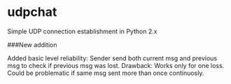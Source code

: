 # udpchat
Simple UDP connection establishment in Python 2.x


###New addition

Added basic level reliability:
Sender send both current msg and previous msg to check if previous msg was lost.
Drawback:
Works only for one loss. Could be problematic if same msg sent more than once continuosly.